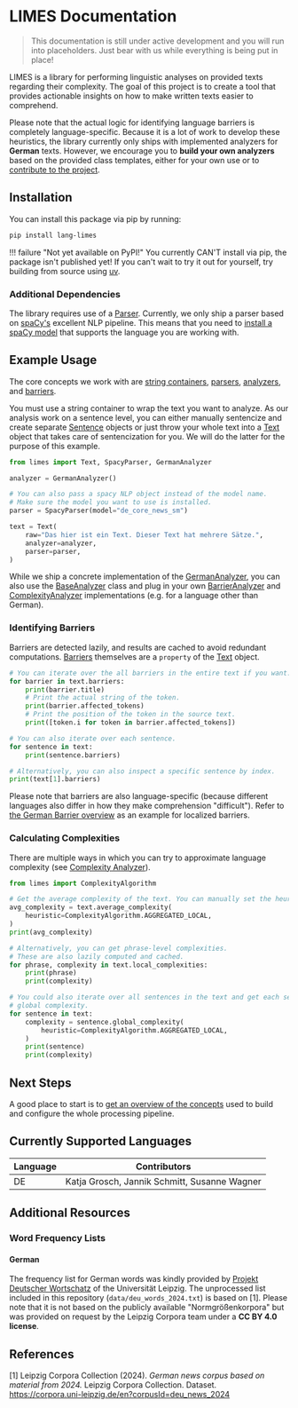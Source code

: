 # LIMES Documentation
> This documentation is still under active development and you will run into
  placeholders. Just bear with us while everything is being put in place!

LIMES is a library for performing linguistic analyses on provided texts
regarding their complexity. The goal of this project is to create a tool that
provides actionable insights on how to make written texts easier to comprehend.

Please note that the actual logic for identifying language barriers is
completely language-specific. Because it is a lot of work to develop these
heuristics, the library currently only ships with implemented analyzers for
**German** texts. However, we encourage you to **build your own analyzers**
based on the provided class templates, either for your own use or to
[contribute to the project](contributing.md).

## Installation
You can install this package via pip by running:

```bash
pip install lang-limes
```

!!! failure "Not yet available on PyPI!"
    You currently CAN'T install via pip, the package isn't published yet! If you
    can't wait to try it out for yourself, try building from source using
    [uv](https://docs.astral.sh/uv/).

### Additional Dependencies
The library requires use of a [Parser](concepts/parsers.md). Currently, we only
ship a parser based on [spaCy's](https://spacy.io/) excellent NLP pipeline. This
means that you need to [install a spaCy model](https://spacy.io/usage/models/)
that supports the language you are working with.

## Example Usage
The core concepts we work with are
[string containers](concepts/string_containers.md),
[parsers](concepts/parsers.md), [analyzers](concepts/analyzers.md), and
[barriers](concepts/complexity.md).

You must use a string container to wrap the text you want to analyze. As our
analysis work on a sentence level, you can either manually sentencize and create
separate [Sentence](api/sentence.md) objects or just throw your whole text into
a [Text](api/text.md) object that takes care of sentencization for you.
We will do the latter for the purpose of this example.

```python
from limes import Text, SpacyParser, GermanAnalyzer

analyzer = GermanAnalyzer()

# You can also pass a spacy NLP object instead of the model name.
# Make sure the model you want to use is installed.
parser = SpacyParser(model="de_core_news_sm")

text = Text(
    raw="Das hier ist ein Text. Dieser Text hat mehrere Sätze.",
    analyzer=analyzer,
    parser=parser,
)
```

While we ship a concrete implementation of the
[GermanAnalyzer](api/analyzers/implementations/de/german_analyzer.md), you can also
use the [BaseAnalyzer]() class and plug in your own [BarrierAnalyzer]() and
[ComplexityAnalyzer]() implementations (e.g. for a language other than German).

### Identifying Barriers
Barriers are detected lazily, and results are cached to avoid redundant
computations. [Barriers](api/barrier.md) themselves are a `property` of the
[Text](api/text.md) object.

```python
# You can iterate over the all barriers in the entire text if you want.
for barrier in text.barriers:
    print(barrier.title)
    # Print the actual string of the token.
    print(barrier.affected_tokens)
    # Print the position of the token in the source text.
    print([token.i for token in barrier.affected_tokens])

# You can also iterate over each sentence.
for sentence in text:
    print(sentence.barriers)

# Alternatively, you can also inspect a specific sentence by index.
print(text[1].barriers)
```

Please note that barriers are also language-specific (because different
languages also differ in how they make comprehension "difficult"). Refer to
[the German Barrier overview](api/analyzers/implementations/de/barriers.md) as
an example for localized barriers.


### Calculating Complexities
There are multiple ways in which you can try to approximate language complexity
(see [Complexity Analyzer](concepts/analyzers.md)).

```python
from limes import ComplexityAlgorithm

# Get the average complexity of the text. You can manually set the heuristic.
avg_complexity = text.average_complexity(
    heuristic=ComplexityAlgorithm.AGGREGATED_LOCAL,
)
print(avg_complexity)

# Alternatively, you can get phrase-level complexities.
# These are also lazily computed and cached.
for phrase, complexity in text.local_complexities:
    print(phrase)
    print(complexity)

# You could also iterate over all sentences in the text and get each sentence's
# global complexity.
for sentence in text:
    complexity = sentence.global_complexity(
        heuristic=ComplexityAlgorithm.AGGREGATED_LOCAL,
    )
    print(sentence)
    print(complexity)
```

## Next Steps
A good place to start is to
[get an overview of the concepts](concepts/overview.md) used to build and
configure the whole processing pipeline.

## Currently Supported Languages
|Language|Contributors|
|--------|------------|
|DE|Katja Grosch, Jannik Schmitt, Susanne Wagner|

## Additional Resources
### Word Frequency Lists
#### German
The frequency list for German words was kindly provided by [Projekt Deutscher Wortschatz](https://wortschatz-leipzig.de/de)
of the Universität Leipzig. The unprocessed list included in this repository
(`data/deu_words_2024.txt`) is based on [1]. Please note that it is not based on
the publicly available "Normgrößenkorpora" but was provided on request by the
Leipzig Corpora team under a **CC BY 4.0 license**.

## References
<a id="1">[1]</a>
Leipzig Corpora Collection (2024).
*German news corpus based on material from 2024.*
Leipzig Corpora Collection. Dataset.
https://corpora.uni-leipzig.de/en?corpusId=deu_news_2024
